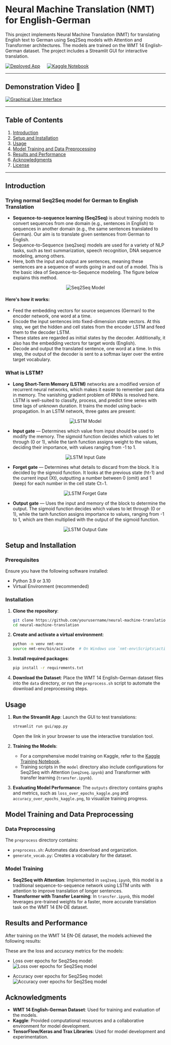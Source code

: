 # Neural Machine Translation (NMT) for English-German

This project implements Neural Machine Translation (NMT) for translating English text to German using Seq2Seq models with Attention and Transformer architectures. The models are trained on the WMT 14 English-German dataset. The project includes a Streamlit GUI for interactive translation.

[![Deployed App](https://img.shields.io/badge/Streamlit-App%20Live-brightgreen?logo=Streamlit&logoColor=white&style=for-the-badge)](https://neural-machine-translation-ashish.streamlit.app/) &emsp; [![Kaggle Notebook](https://img.shields.io/badge/Kaggle-Notebook-blue?logo=kaggle&logoColor=white&style=for-the-badge)](https://www.kaggle.com/code/shurtugal3023/neural-machine-translation)  

---

## Demonstration Video 🎥

<!-- Video ./outputs/demo.webm -->
[![Graphical User Interface](./outputs/gui.png)](./outputs/gui.webm)

---

## Table of Contents
1. [Introduction](#introduction)
2. [Setup and Installation](#setup-and-installation)
3. [Usage](#usage)
4. [Model Training and Data Preprocessing](#model-training-and-data-preprocessing)
5. [Results and Performance](#results-and-performance)
6. [Acknowledgments](#acknowledgments)
7. [License](#license)

---

## Introduction

### Trying normal Seq2Seq model for German to English Translation

- **Sequence-to-sequence learning (Seq2Seq)** is about training models to convert sequences from one domain (e.g., sentences in English) to sequences in another domain (e.g., the same sentences translated to German). Our aim is to translate given sentences from German to English.
- Sequence-to-Sequence (seq2seq) models are used for a variety of NLP tasks, such as text summarization, speech recognition, DNA sequence modeling, among others.
- Here, both the input and output are sentences, meaning these sentences are a sequence of words going in and out of a model. This is the basic idea of Sequence-to-Sequence modeling. The figure below explains this method.

<p align="center">
  <img src="https://cdn.analyticsvidhya.com/wp-content/uploads/2019/01/enc_dec_simple.png" alt="Seq2Seq Model">
</p>

#### Here's how it works:

- Feed the embedding vectors for source sequences (German) to the encoder network, one word at a time.
- Encode the input sentences into fixed-dimension state vectors. At this step, we get the hidden and cell states from the encoder LSTM and feed them to the decoder LSTM.
- These states are regarded as initial states by the decoder. Additionally, it also has the embedding vectors for target words (English).
- Decode and output the translated sentence, one word at a time. In this step, the output of the decoder is sent to a softmax layer over the entire target vocabulary.

### What is LSTM?

- **Long Short-Term Memory (LSTM)** networks are a modified version of recurrent neural networks, which makes it easier to remember past data in memory. The vanishing gradient problem of RNNs is resolved here. LSTM is well-suited to classify, process, and predict time series with time lags of unknown duration. It trains the model using back-propagation. In an LSTM network, three gates are present:

<p align="center">
  <img src="https://miro.medium.com/max/700/1*MwU5yk8f9d6IcLybvGgNxA.jpeg" alt="LSTM Model">
</p>

- **Input gate** — Determines which value from input should be used to modify the memory. The sigmoid function decides which values to let through (0 or 1), while the tanh function assigns weight to the values, deciding their importance, with values ranging from -1 to 1.

<p align="center">
  <img src="https://miro.medium.com/max/500/1*k1lxwjsxxn8O4BEiVlQNdg.png" alt="LSTM Input Gate">
</p>

- **Forget gate** — Determines what details to discard from the block. It is decided by the sigmoid function. It looks at the previous state (ht-1) and the current input (Xt), outputting a number between 0 (omit) and 1 (keep) for each number in the cell state Ct−1.

<p align="center">
  <img src="https://miro.medium.com/max/500/1*bQnecA5sy_eepNkL8I-95A.png" alt="LSTM Forget Gate">
</p>

- **Output gate** — Uses the input and memory of the block to determine the output. The sigmoid function decides which values to let through (0 or 1), while the tanh function assigns importance to values, ranging from -1 to 1, which are then multiplied with the output of the sigmoid function.

<p align="center">
  <img src="https://miro.medium.com/max/700/1*s8532P11PgGi2sZqikZ2kA.png" alt="LSTM Output Gate">
</p>


## Setup and Installation

### Prerequisites

Ensure you have the following software installed:
- Python 3.9 or 3.10
- Virtual Environment (recommended)

### Installation

1. **Clone the repository**:
   ```bash
   git clone https://github.com/yourusername/neural-machine-translation.git
   cd neural-machine-translation
   ```

2. **Create and activate a virtual environment**:
   ```bash
   python -m venv nmt-env
   source nmt-env/bin/activate  # On Windows use `nmt-env\Scripts\activate`
   ```

3. **Install required packages**:
   ```bash
   pip install -r requirements.txt
   ```

4. **Download the Dataset**:
   Place the WMT 14 English-German dataset files into the `data` directory, or run the `preprocess.sh` script to automate the download and preprocessing steps.

## Usage

1. **Run the Streamlit App**:
   Launch the GUI to test translations:
   ```bash
   streamlit run gui/app.py
   ```
   Open the link in your browser to use the interactive translation tool.

2. **Training the Models**:
   - For a comprehensive model training on Kaggle, refer to the [Kaggle Training Notebook](https://www.kaggle.com/code/shurtugal3023/neural-machine-translation).
   - Training scripts in the `model` directory also include configurations for Seq2Seq with Attention (`seq2seq.ipynb`) and Transformer with transfer learning (`transfer.ipynb`).

3. **Evaluating Model Performance**:
   The `outputs` directory contains graphs and metrics, such as `loss_over_epochs_kaggle.png` and `accuracy_over_epochs_kaggle.png`, to visualize training progress.

## Model Training and Data Preprocessing

### Data Preprocessing
The `preprocess` directory contains:
- `preprocess.sh`: Automates data download and organization.
- `generate_vocab.py`: Creates a vocabulary for the dataset.

### Model Training
- **Seq2Seq with Attention**: Implemented in `seq2seq.ipynb`, this model is a traditional sequence-to-sequence network using LSTM units with attention to improve translation of longer sentences.
- **Transformer with Transfer Learning**: In `transfer.ipynb`, this model leverages pre-trained weights for a faster, more accurate translation task on the WMT 14 EN-DE dataset.

## Results and Performance

After training on the WMT 14 EN-DE dataset, the models achieved the following results:

These are the loss and accuracy metrics for the models:
- Loss over epochs for Seq2Seq model:
![Loss over epochs for Seq2Seq model](./outputs/loss_over_epochs_kaggle.png)

- Accuracy over epochs for Seq2Seq model:
![Accuracy over epochs for Seq2Seq model](./outputs/accuracy_over_epochs_kaggle.png)

## Acknowledgments

- **WMT 14 English-German Dataset**: Used for training and evaluation of the models.
- **Kaggle**: Provided computational resources and a collaborative environment for model development.
- **TensorFlow/Keras and Trax Libraries**: Used for model development and experimentation.
